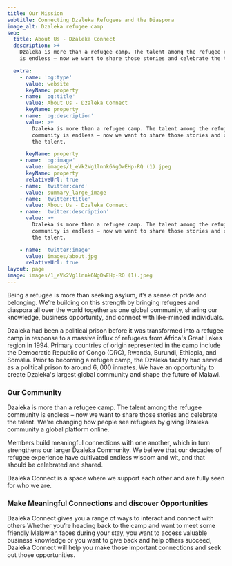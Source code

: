```yaml
---
title: Our Mission
subtitle: Connecting Dzaleka Refugees and the Diaspora
image_alt: Dzaleka refugee camp
seo:
  title: About Us - Dzaleka Connect
  description: >+
    Dzaleka is more than a refugee camp. The talent among the refugee community
    is endless – now we want to share those stories and celebrate the talent.

  extra:
    - name: 'og:type'
      value: website
      keyName: property
    - name: 'og:title'
      value: About Us - Dzaleka Connect
      keyName: property
    - name: 'og:description'
      value: >+
        Dzaleka is more than a refugee camp. The talent among the refugee
        community is endless – now we want to share those stories and celebrate
        the talent.

      keyName: property
    - name: 'og:image'
      value: images/1_eVk2Vg1lnnk6NgOwEHp-RQ (1).jpeg
      keyName: property
      relativeUrl: true
    - name: 'twitter:card'
      value: summary_large_image
    - name: 'twitter:title'
      value: About Us - Dzaleka Connect
    - name: 'twitter:description'
      value: >+
        Dzaleka is more than a refugee camp. The talent among the refugee
        community is endless – now we want to share those stories and celebrate
        the talent.

    - name: 'twitter:image'
      value: images/about.jpg
      relativeUrl: true
layout: page
image: images/1_eVk2Vg1lnnk6NgOwEHp-RQ (1).jpeg
---
```

Being a refugee is more than seeking asylum, it’s a sense of pride and belonging. We’re building on this strength by bringing refugees and diaspora all over the world together as one global community, sharing our knowledge, business opportunity, and connect with like-minded individuals.

Dzaleka had been a political prison before it was transformed into a refugee camp in response to a massive influx of refugees from Africa's Great Lakes region in 1994. Primary countries of origin represented in the camp include the Democratic Republic of Congo (DRC), Rwanda, Burundi, Ethiopia, and Somalia. Prior to becoming a refugee camp, the Dzaleka facility had served as a political prison to around 6, 000 inmates. We have an opportunity to create Dzaleka's largest global community and shape the future of Malawi.

### Our Community

Dzaleka is more than a refugee camp. The talent among the refugee community is endless – now we want to share those stories and celebrate the talent. We're changing how people see refugees by giving Dzaleka community a global platform online.

Members build meaningful connections with one another, which in turn strengthens our larger Dzaleka Community. We believe that our decades of refugee experience have cultivated endless wisdom and wit, and that should be celebrated and shared.

Dzaleka Connect is a space where we support each other and are fully seen for who we are.

### Make Meaningful Connections and discover Opportunities

Dzaleka Connect gives you a range of ways to interact and connect with others Whether you’re heading back to the camp and want to meet some friendly Malawian faces during your stay, you want to access valuable business knowledge or you want to give back and help others succeed, Dzaleka Connect will help you make those important connections and seek out those opportunities.
